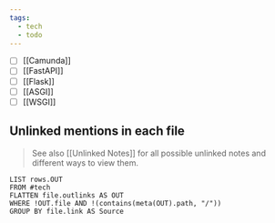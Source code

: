 ```yaml
---
tags:
  - tech
  - todo
---
```


- [ ] [[Camunda]]
- [ ] [[FastAPI]]
- [ ] [[Flask]]
- [ ] [[ASGI]]
- [ ] [[WSGI]]

## Unlinked mentions in each file

> See also [[Unlinked Notes]] for all possible unlinked notes and different ways to view them.
```dataview
LIST rows.OUT
FROM #tech 
FLATTEN file.outlinks AS OUT
WHERE !OUT.file AND !(contains(meta(OUT).path, "/"))
GROUP BY file.link AS Source
```

